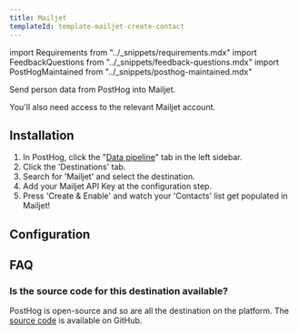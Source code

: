 ```yaml
---
title: Mailjet
templateId: template-mailjet-create-contact
---
```


import Requirements from "../_snippets/requirements.mdx"
import FeedbackQuestions from "../_snippets/feedback-questions.mdx"
import PostHogMaintained from "../_snippets/posthog-maintained.mdx"

Send person data from PostHog into Mailjet.

<Requirements />

You'll also need access to the relevant Mailjet account.

## Installation

1. In PostHog, click the "[Data pipeline](https://us.posthog.com/pipeline/overview)" tab in the left sidebar.
2. Click the 'Destinations' tab.
3. Search for 'Mailjet' and select the destination.
4. Add your Mailjet API Key at the configuration step.
5. Press 'Create & Enable' and watch your 'Contacts' list get populated in Mailjet!

## Configuration

<TemplateParameters />

## FAQ

### Is the source code for this destination available?

PostHog is open-source and so are all the destination on the platform. The [source code](https://github.com/PostHog/posthog/blob/master/posthog/cdp/templates/mailjet/template_mailjet.py) is available on GitHub.

<PostHogMaintained />

<FeedbackQuestions />
